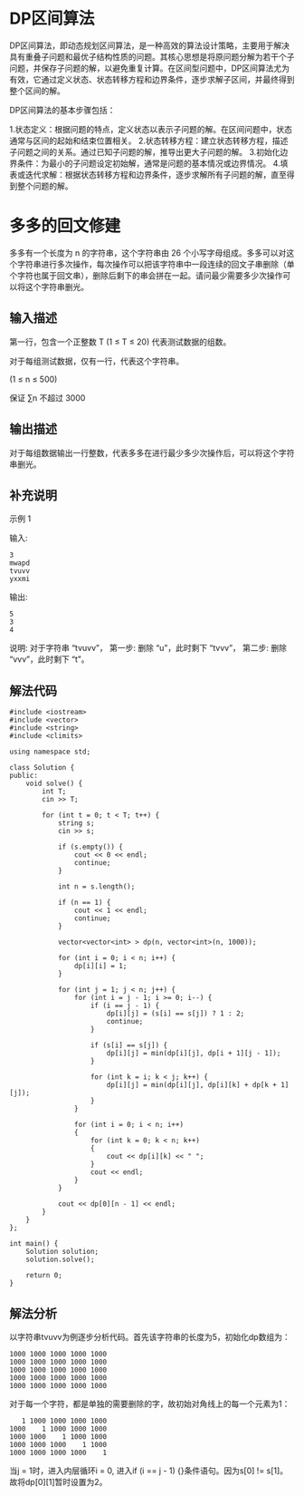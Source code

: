 # DP区间算法
DP区间算法，即动态规划区间算法，是一种高效的算法设计策略，主要用于解决具有重叠子问题和最优子结构性质的问题。其核心思想是将原问题分解为若干个子问题，并保存子问题的解，以避免重复计算。在区间型问题中，DP区间算法尤为有效，它通过定义状态、状态转移方程和边界条件，逐步求解子区间，并最终得到整个区间的解。

DP区间算法的基本步骤包括：

1.状态定义：根据问题的特点，定义状态以表示子问题的解。在区间问题中，状态通常与区间的起始和结束位置相关。
2.状态转移方程：建立状态转移方程，描述子问题之间的关系。通过已知子问题的解，推导出更大子问题的解。
3.初始化边界条件：为最小的子问题设定初始解，通常是问题的基本情况或边界情况。
4.填表或迭代求解：根据状态转移方程和边界条件，逐步求解所有子问题的解，直至得到整个问题的解。
# 多多的回文修建
多多有一个长度为 n 的字符串，这个字符串由 26 个小写字母组成。多多可以对这个字符串进行多次操作，每次操作可以把该字符串中一段连续的回文子串删除（单个字符也属于回文串），删除后剩下的串会拼在一起。请问最少需要多少次操作可以将这个字符串删光。

## 输入描述

第一行，包含一个正整数 T (1 ≤ T ≤ 20) 代表测试数据的组数。

对于每组测试数据，仅有一行，代表这个字符串。

(1 ≤ n ≤ 500)

保证 ∑n 不超过 3000

## 输出描述

对于每组数据输出一行整数，代表多多在进行最少多少次操作后，可以将这个字符串删光。

## 补充说明

示例 1

输入:
```
3
mwapd
tvuvv
yxxmi
```
输出:
```
5
3
4
```
说明: 对于字符串 “tvuvv”， 第一步: 删除 “u”，此时剩下 “tvvv”， 第二步: 删除 “vvv”，此时剩下 “t”。

## 解法代码
```
#include <iostream>
#include <vector>
#include <string>
#include <climits>

using namespace std;

class Solution {
public:
    void solve() {
        int T;
        cin >> T;

        for (int t = 0; t < T; t++) {
            string s;
            cin >> s;

            if (s.empty()) {
                cout << 0 << endl;
                continue;
            }

            int n = s.length();

            if (n == 1) {
                cout << 1 << endl;
                continue;
            }

            vector<vector<int> > dp(n, vector<int>(n, 1000));

            for (int i = 0; i < n; i++) {
                dp[i][i] = 1;
            }

            for (int j = 1; j < n; j++) {
                for (int i = j - 1; i >= 0; i--) {
                    if (i == j - 1) {
                        dp[i][j] = (s[i] == s[j]) ? 1 : 2;
                        continue;
                    }

                    if (s[i] == s[j]) {
                        dp[i][j] = min(dp[i][j], dp[i + 1][j - 1]);
                    }

                    for (int k = i; k < j; k++) {
                        dp[i][j] = min(dp[i][j], dp[i][k] + dp[k + 1][j]);
                    }
                }
                
                for (int i = 0; i < n; i++)
                {
                	for (int k = 0; k < n; k++)
                	{
                		cout << dp[i][k] << " ";
					}
					cout << endl;
				}
            }

            cout << dp[0][n - 1] << endl;
        }
    }
};

int main() {
    Solution solution;
    solution.solve();

    return 0;
}
```
## 解法分析
以字符串tvuvv为例逐步分析代码。首先该字符串的长度为5，初始化dp数组为：
```
1000 1000 1000 1000 1000
1000 1000 1000 1000 1000
1000 1000 1000 1000 1000
1000 1000 1000 1000 1000
1000 1000 1000 1000 1000
```
对于每一个字符，都是单独的需要删除的字，故初始对角线上的每一个元素为1：
```
   1 1000 1000 1000 1000
1000    1 1000 1000 1000
1000 1000    1 1000 1000
1000 1000 1000    1 1000
1000 1000 1000 1000    1
```
当j = 1时，进入内层循环i = 0, 进入if (i == j - 1) {}条件语句。因为s[0] != s[1]。故将dp[0][1]暂时设置为2。

